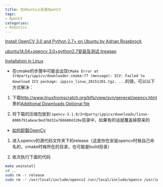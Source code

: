 ```yaml
---
title: 在Ubuntu上安装OpenCV
tags:
- OpenCV
categories:
- Robotics
---
```


[Install OpenCV 3.0 and Python 2.7+ on Ubuntu by Adrian Rosebrock](http://www.pyimagesearch.com/2015/06/22/install-opencv-3-0-and-python-2-7-on-ubuntu/)

[ubuntu14.04+opencv 3.0+python2.7安装及测试 lireagan](http://www.cnblogs.com/llxrl/p/4471831.html)

[Installation in Linux](http://docs.opencv.org/2.4/doc/tutorials/introduction/linux_install/linux_install.html?)

<!--more-->

* 在cmake的步骤中可能会出现`CMake Error at 3rdparty/ippicv/downloader.cmake:77 (message): ICV: Failed to download ICV package: ippicv_linux_20151201.tgz. ...`的错，可以以下方式解决：

1. 下载<http://www.linuxfromscratch.org/blfs/view/svn/general/opencv.html>里的[Additional Downloads Optional file](https://raw.githubusercontent.com/Itseez/opencv_3rdparty/81a676001ca8075ada498583e4166079e5744668/ippicv/ippicv_linux_20151201.tgz)

2. 将下载的压缩包放到 `opencv-3.1.0/3rdparty/ippicv/downloads/linux-808b791a6eac9ed78d32a7666804320e`目录中，如果有的话就覆盖掉原来的

* [如何卸载OpenCv](http://blog.csdn.net/xulingqiang/article/details/52496701)

1. 进入opencv的源代码文件夹下的release（这是你在安装opencv时候自己命名的，cmake时候所在的目录，也可能是build目录）

2. 依次执行下面的代码

```bash
make uninstall
cd ..
sudo rm -r release
sudo rm -r /usr/local/include/opencv2 /usr/local/include/opencv /usr/include/opencv /usr/include/opencv2 /usr/local/share/opencv /usr/local/share/OpenCV /usr/share/opencv /usr/share/OpenCV /usr/local/bin/opencv* /usr/local/lib/libopencv_*
```
